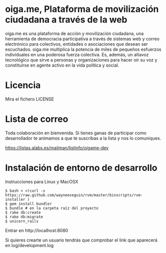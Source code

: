 oiga.me, Plataforma de movilización ciudadana a través de la web 
=======================================================

oiga.me es una plataforma de acción y movilización ciudadana, una herramienta de democracia participativa a través de sistemas web y correo electrónico para colectivos, entidades o asociaciones que desean ser escuchados. oiga.me multiplica la potencia de miles de pequeños esfuerzos individuales en una poderosa fuerza colectiva. Es, además, un altavoz tecnológico que sirve a personas y organizaciones para hacer oír su voz y constituirse en agente activo en la vida política y social. 

Licencia
========

Mira el fichero LICENSE

Lista de correo
===============

Toda colaboración en bienvenida. Si tienes ganas de participar como desarrollador te animamos a que te suscribas a la lista y nos lo comuniques.

https://listas.alabs.es/mailman/listinfo/oigame-dev

Instalación de entorno de desarrollo
====================================

Instrucciones para Linux y MacOSX

```shell
$ bash < <(curl -s https://raw.github.com/wayneeseguin/rvm/master/binscripts/rvm-installer )
$ gem install bundler
$ bundle # en la carpeta raíz del proyecto
$ rake db:create
$ rake db:migrate
$ unicorn_rails
```

Entrar en http://localhost:8080

Si quieres crearte un usuario tendrás que comprobar el link que aparecerá en log/development.log

